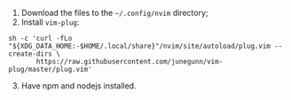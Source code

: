 1. Download the files to the `~/.config/nvim` directory;
2. Install `vim-plug`:

```
sh -c 'curl -fLo "${XDG_DATA_HOME:-$HOME/.local/share}"/nvim/site/autoload/plug.vim --create-dirs \
       https://raw.githubusercontent.com/junegunn/vim-plug/master/plug.vim'
```

3. Have npm and nodejs installed.


